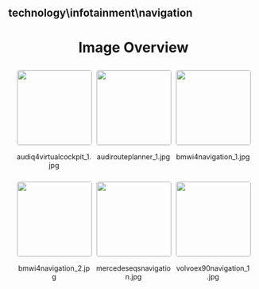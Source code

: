 ## technology\infotainment\navigation


<style>
    .image-gallery {
        display: flex;
        flex-wrap: wrap;
        gap: 10px;
        justify-content: center;
        padding: 10px;
    }
    .image-gallery img {
        width: 150px;
        height: auto;
        border: 1px solid #ddd;
        border-radius: 5px;
    }
    .image-gallery div {
        flex: 1 1 calc(33.333% - 20px); /* Three images per row on large screens */
        max-width: 150px;
        text-align: center;
    }
    @media (max-width: 768px) {
        .image-gallery div {
            flex: 1 1 calc(50% - 20px); /* Two images per row on medium screens */
        }
    }
    @media (max-width: 480px) {
        .image-gallery div {
            flex: 1 1 100%; /* One image per row on small screens */
        }
    }
</style>
<h1 style ="text-align: center;"> Image Overview </h1> <div class="image-gallery">
<div>
<img src="https://media.evkx.net/multimedia/technology/infotainment/navigation/audiq4virtualcockpit_1_st.jpg">
<p>audiq4virtualcockpit_1.jpg</p>
</div>
<div>
<img src="https://media.evkx.net/multimedia/technology/infotainment/navigation/audirouteplanner_1_st.jpg">
<p>audirouteplanner_1.jpg</p>
</div>
<div>
<img src="https://media.evkx.net/multimedia/technology/infotainment/navigation/bmwi4navigation_1_st.jpg">
<p>bmwi4navigation_1.jpg</p>
</div>
<div>
<img src="https://media.evkx.net/multimedia/technology/infotainment/navigation/bmwi4navigation_2_st.jpg">
<p>bmwi4navigation_2.jpg</p>
</div>
<div>
<img src="https://media.evkx.net/multimedia/technology/infotainment/navigation/mercedeseqsnavigation_st.jpg">
<p>mercedeseqsnavigation.jpg</p>
</div>
<div>
<img src="https://media.evkx.net/multimedia/technology/infotainment/navigation/volvoex90navigation_1_st.jpg">
<p>volvoex90navigation_1.jpg</p>
</div>
</div>

